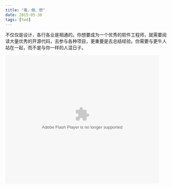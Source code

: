 ```yaml
---
title: "看、做、想"
date: 2015-05-30
tags: [ted] 
---
```

不仅仅是设计，各行各业是相通的。你想要成为一个优秀的软件工程师，就需要阅读大量优秀的开源代码，去参与各种项目，更重要是去总结经验。你需要与更牛人站在一起，而不是与你一样的人混日子。

<embed src="http://player.youku.com/player.php/sid/XOTU4NzE4NTQ4/v.swf" allowFullScreen="true" quality="high" width="480" height="400" align="middle" allowScriptAccess="always" type="application/x-shockwave-flash"></embed>
